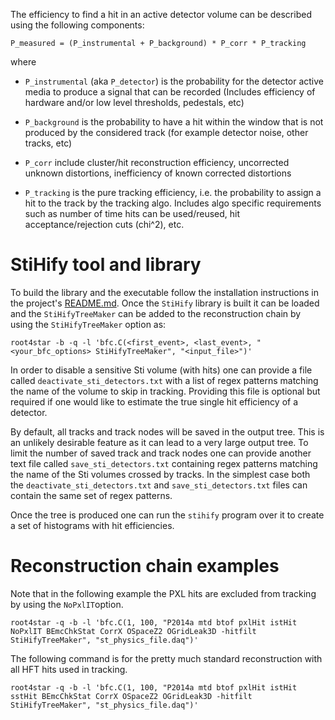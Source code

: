 The efficiency to find a hit in an active detector volume can be described
using the following components:

    P_measured = (P_instrumental + P_background) * P_corr * P_tracking

where

- `P_instrumental` (aka `P_detector`) is the probability for the
detector active media to produce a signal that can be recorded (Includes
efficiency of hardware and/or low level thresholds, pedestals, etc)

- `P_background` is the probability to have a hit within the window that is not
produced by the considered track (for example detector noise, other tracks, etc)

- `P_corr` include cluster/hit reconstruction efficiency, uncorrected unknown
distortions, inefficiency of known corrected distortions

- `P_tracking` is the pure tracking efficiency, i.e. the probability to assign
a hit to the track by the tracking algo. Includes algo specific requirements
such as number of time hits can be used/reused, hit acceptance/rejection cuts
(chi^2), etc.


StiHify tool and library
========================

To build the library and the executable follow the installation instructions in
the project's [README.md](../README.md). Once the `StiHify` library is built it
can be loaded and the `StiHifyTreeMaker` can be added to the reconstruction
chain by using the `StiHifyTreeMaker` option as:

    root4star -b -q -l 'bfc.C(<first_event>, <last_event>, "<your_bfc_options> StiHifyTreeMaker", "<input_file>")'

In order to disable a sensitive Sti volume (with hits) one can provide a file
called `deactivate_sti_detectors.txt` with a list of regex patterns matching the
name of the volume to skip in tracking. Providing this file is optional but
required if one would like to estimate the true single hit efficiency of
a detector.

By default, all tracks and track nodes will be saved in the output tree. This is
an unlikely desirable feature as it can lead to a very large output tree. To
limit the number of saved track and track nodes one can provide another text
file called `save_sti_detectors.txt` containing regex patterns matching the name
of the Sti volumes crossed by tracks. In the simplest case both the
`deactivate_sti_detectors.txt` and `save_sti_detectors.txt` files can contain
the same set of regex patterns.

Once the tree is produced one can run the `stihify` program over it to create
a set of histograms with hit efficiencies.


Reconstruction chain examples
=============================

Note that in the following example the PXL hits are excluded from tracking
by using the `NoPxlIT`option.

    root4star -q -b -l 'bfc.C(1, 100, "P2014a mtd btof pxlHit istHit NoPxlIT BEmcChkStat CorrX OSpaceZ2 OGridLeak3D -hitfilt StiHifyTreeMaker", "st_physics_file.daq")'

The following command is for the pretty much standard reconstruction with all
HFT hits used in tracking.

    root4star -q -b -l 'bfc.C(1, 100, "P2014a mtd btof pxlHit istHit sstHit BEmcChkStat CorrX OSpaceZ2 OGridLeak3D -hitfilt StiHifyTreeMaker", "st_physics_file.daq")'
